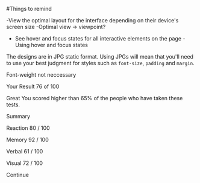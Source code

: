 #Things to remind

-View the optimal layout for the interface depending on their device's screen size
-Optimal view -> viewpoint?
- See hover and focus states for all interactive elements on the page
-Using hover and focus states 

The designs are in JPG static format. Using JPGs will mean that you'll need to use your best judgment for styles such as `font-size`, `padding` and `margin`. 

Font-weight not neccessary

<Texts>

 Your Result
  76
  of 100

  Great
  You scored higher than 65% of the people who have taken these tests.
  
  Summary

  Reaction
  80 / 100

  Memory
  92 / 100

  Verbal
  61 / 100

  Visual
  72 / 100

  Continue